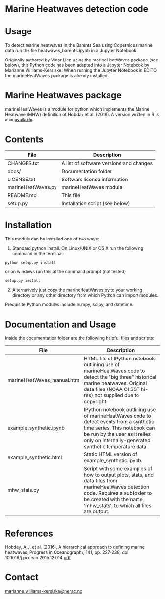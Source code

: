 # Marine Heatwaves detection code

# Usage

To detect marine heatwaves in the Barents Sea using Copernicus marine data run the file heatwaves_barents.ipynb in a Jupyter Notebook. 

Originally authored by Vidar Lien using the marineHeatWaves package (see below), this Python code has been adapted into a Jupyter Notebook by Marianne Williams-Kerslake. When running the Jupyter Notebook in EDITO the marineHeatWaves package is already installed. 

# Marine Heatwaves package

marineHeatWaves is a module for python which implements the Marine Heatwave (MHW) definition of Hobday et al. (2016). A version written in R is also [available](https://robwschlegel.github.io/heatwaveR/index.html).

# Contents

|File                 |Description|
|---------------------|-----------|
|CHANGES.txt          |A list of software versions and changes|
|docs/                |Documentation folder|
|LICENSE.txt          |Software license information|
|marineHeatWaves.py   |marineHeatWaves module|
|README.md            |This file|
|setup.py             |Installation script (see below)|

# Installation

This module can be installed one of two ways:

1. Standard python install. On Linux/UNIX or OS X run the following command in the terminal:  
  ```
  python setup.py install
  ```  
  or on windows run this at the command prompt (not tested)  
  ```
  setup.py install
  ```
2. Alternatively just copy the marineHeatWaves.py to your working directory or any other directory from which Python can import modules.

Prequisite Python modules include numpy, scipy, and datetime.

# Documentation and Usage

Inside the documentation folder are the following helpful files and scripts:

|File                      |Description|
|--------------------------|-----------|
|marineHeatWaves_manual.htm|HTML file of IPython notebook outlining use of marineHeatWaves code to detect the "big three" historical marine heatwaves. Original data files (NOAA OI SST hi-res) not supplied due to copyright.|
|example_synthetic.ipynb   |IPython notebook outlining use of marineHeatWaves code to detect events from a synthetic time series. This notebook can be run by the user as it relies only on internally-generated synthetic temperature data.|
|example_synthetic.html    |Static HTML version of example_synthetic.ipynb.|
|mhw_stats.py              |Script with some examples of how to output plots, stats, and data files from marineHeatWaves detection code. Requires a subfolder to be created with the name 'mhw_stats', to which all files are output.|

# References

Hobday, A.J. et al. (2016), A hierarchical approach to defining marine heatwaves, Progress in Oceanography, 141, pp. 227-238, doi: 10.1016/j.pocean.2015.12.014 [pdf](http://passage.phys.ocean.dal.ca/~olivere/docs/Hobdayetal_2016_PO_HierarchMHWDefn.pdf)

# Contact

marianne.williams-kerslake@nersc.no  
 
